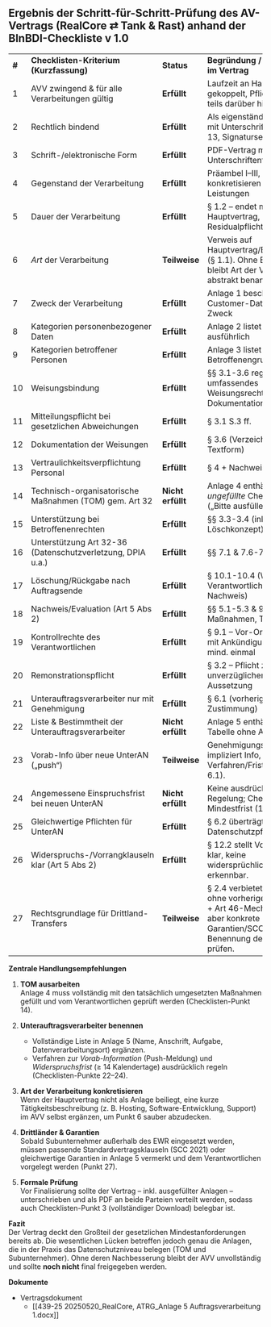 ## Ergebnis der Schritt-für-Schritt-Prüfung des AV-Vertrags (RealCore ⇄ Tank & Rast) anhand der BlnBDI-Checkliste v 1.0

|       |                                                            |                   |                                                                                                                                                 |
| ----- | ---------------------------------------------------------- | ----------------- | ----------------------------------------------------------------------------------------------------------------------------------------------- |
| **#** | **Checklisten-Kriterium (Kurzfassung)**                    | **Status**        | **Begründung / Fundstelle im Vertrag**                                                                                                          |
| 1     | AVV zwingend & für alle Verarbeitungen gültig              | **Erfüllt**       | Laufzeit an Hauptvertrag gekoppelt, Pflichten wirken teils darüber hinaus (§ 1.2)                                                               |
| 2     | Rechtlich bindend                                          | **Erfüllt**       | Als eigenständiger Vertrag mit Unterschriftsfeldern (§ 13, Signaturseite)                                                                       |
| 3     | Schrift-/elektronische Form                                | **Erfüllt**       | PDF-Vertrag mit Unterschriftenfeldern (s.o.)                                                                                                    |
| 4     | Gegenstand der Verarbeitung                                | **Erfüllt**       | Präambel I–III, §§ 1 & 2 konkretisieren Projekt & Leistungen                                                                                    |
| 5     | Dauer der Verarbeitung                                     | **Erfüllt**       | § 1.2 – endet mit Hauptvertrag, Residualpflichten geregelt                                                                                      |
| 6     | _Art_ der Verarbeitung                                     | **Teilweise**     | Verweis auf Hauptvertrag/Einzelverträge (§ 1.1). Ohne Einsicht dort bleibt Art der Vorgänge nur abstrakt benannt.                               |
| 7     | Zweck der Verarbeitung                                     | **Erfüllt**       | Anlage 1 beschreibt Customer-Data-Platform-Zweck                                                                                                |
| 8     | Kategorien personenbezogener Daten                         | **Erfüllt**       | Anlage 2 listet Datentypen ausführlich                                                                                                          |
| 9     | Kategorien betroffener Personen                            | **Erfüllt**       | Anlage 3 listet Betroffenengruppen                                                                                                              |
| 10    | Weisungsbindung                                            | **Erfüllt**       | §§ 3.1-3.6 regeln umfassendes Weisungsrecht & Dokumentation                                                                                     |
| 11    | Mitteilungspflicht bei gesetzlichen Abweichungen           | **Erfüllt**       | § 3.1 S.3 ff.                                                                                                                                   |
| 12    | Dokumentation der Weisungen                                | **Erfüllt**       | § 3.6 (Verzeichnis, Textform)                                                                                                                   |
| 13    | Vertraulichkeitsverpflichtung Personal                     | **Erfüllt**       | § 4 + Nachweispflicht                                                                                                                           |
| 14    | Technisch-organisatorische Maßnahmen (TOM) gem. Art 32     | **Nicht erfüllt** | Anlage 4 enthält nur _ungefüllte_ Checkbox-Liste („Bitte ausfüllen“)                                                                            |
| 15    | Unterstützung bei Betroffenenrechten                       | **Erfüllt**       | §§ 3.3-3.4 (inkl. Löschkonzept)                                                                                                                 |
| 16    | Unterstützung Art 32-36 (Datenschutzverletzung, DPIA u.a.) | **Erfüllt**       | §§ 7.1 & 7.6-7.7                                                                                                                                |
| 17    | Löschung/Rückgabe nach Auftragsende                        | **Erfüllt**       | § 10.1-10.4 (Wahlrecht des Verantwortlichen, Nachweis)                                                                                          |
| 18    | Nachweis/Evaluation (Art 5 Abs 2)                          | **Erfüllt**       | §§ 5.1-5.3 & 9.2-9.3 (TO-Maßnahmen, Testate)                                                                                                    |
| 19    | Kontrollrechte des Verantwortlichen                        | **Erfüllt**       | § 9.1 – Vor-Ort-Kontrollen mit Ankündigung, jährl. mind. einmal                                                                                 |
| 20    | Remonstrationspflicht                                      | **Erfüllt**       | § 3.2 – Pflicht zur unverzüglichen Info & Aussetzung                                                                                            |
| 21    | Unterauftragsverarbeiter nur mit Genehmigung               | **Erfüllt**       | § 6.1 (vorherige schriftl. Zustimmung)                                                                                                          |
| 22    | Liste & Bestimmtheit der Unterauftragsverarbeiter          | **Nicht erfüllt** | Anlage 5 enthält nur leere Tabelle ohne Angaben                                                                                                 |
| 23    | Vorab-Info über neue UnterAN („push“)                      | **Teilweise**     | Genehmigungspflicht impliziert Info, explizites Verfahren/Fristen fehlen (§ 6.1).                                                               |
| 24    | Angemessene Einspruchsfrist bei neuen UnterAN              | **Nicht erfüllt** | Keine ausdrückliche Regelung; Checklisten-Mindestfrist (14 Tage) fehlt.                                                                         |
| 25    | Gleichwertige Pflichten für UnterAN                        | **Erfüllt**       | § 6.2 überträgt „dieselben Datenschutzpflichten“                                                                                                |
| 26    | Widerspruchs-/Vorrangklauseln klar (Art 5 Abs 2)           | **Erfüllt**       | § 12.2 stellt Vorrangregel klar, keine widersprüchlichen Klauseln erkennbar.                                                                    |
| 27    | Rechtsgrundlage für Drittland-Transfers                    | **Teilweise**     | § 2.4 verbietet Transfer ohne vorherige Zustimmung + Art 46-Mechanismus, aber konkrete Garantien/SCCs erst bei Benennung des UnterAN zu prüfen. |
**Zentrale Handlungsempfehlungen**

1. **TOM ausarbeiten**  
    Anlage 4 muss vollständig mit den tatsächlich umgesetzten Maßnahmen gefüllt und vom Verantwortlichen geprüft werden (Checklisten-Punkt 14).
2. **Unterauftragsverarbeiter benennen**
	- Vollständige Liste in Anlage 5 (Name, Anschrift, Aufgabe, Datenverarbeitungsort) ergänzen.
	- Verfahren zur _Vorab-Information_ (Push-Meldung) und _Widerspruchsfrist_ (≥ 14 Kalendertage) ausdrücklich regeln (Checklisten-Punkte 22–24).

4. **Art der Verarbeitung konkretisieren**  
    Wenn der Hauptvertrag nicht als Anlage beiliegt, eine kurze Tätigkeitsbeschreibung (z. B. Hosting, Software-Entwicklung, Support) im AVV selbst ergänzen, um Punkt 6 sauber abzudecken.
5. **Drittländer & Garantien**  
    Sobald Subunternehmer außerhalb des EWR eingesetzt werden, müssen passende Standardvertragsklauseln (SCC 2021) oder gleichwertige Garantien in Anlage 5 vermerkt und dem Verantwortlichen vorgelegt werden (Punkt 27).
6. **Formale Prüfung**  
    Vor Finalisierung sollte der Vertrag – inkl. ausgefüllter Anlagen – unterschrieben und als PDF an beide Parteien verteilt werden, sodass auch Checklisten-Punkt 3 (vollständiger Download) belegbar ist.


**Fazit**  
Der Vertrag deckt den Großteil der gesetzlichen Mindestanforderungen bereits ab. Die wesentlichen Lücken betreffen jedoch genau die Anlagen, die in der Praxis das Datenschutzniveau belegen (TOM und Subunternehmer). Ohne deren Nachbesserung bleibt der AVV unvollständig und sollte **noch nicht** final freigegeben werden.

**Dokumente**
- Vertragsdokument
	- [[439-25 20250520_RealCore, ATRG_Anlage 5 Auftragsverarbeitung 1.docx]]
